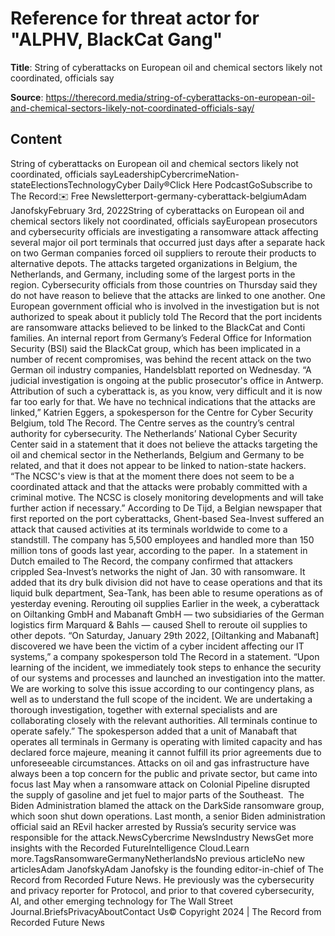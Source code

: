 # Reference for threat actor for "ALPHV, BlackCat Gang"

**Title**: String of cyberattacks on European oil and chemical sectors likely not coordinated, officials say

**Source**: https://therecord.media/string-of-cyberattacks-on-european-oil-and-chemical-sectors-likely-not-coordinated-officials-say/

## Content
String of cyberattacks on European oil and chemical sectors likely not coordinated, officials sayLeadershipCybercrimeNation-stateElectionsTechnologyCyber Daily®Click Here PodcastGoSubscribe to The Record✉️ Free Newsletterport-germany-cyberattack-belgiumAdam JanofskyFebruary 3rd, 2022String of cyberattacks on European oil and chemical sectors likely not coordinated, officials sayEuropean prosecutors and cybersecurity officials are investigating a ransomware attack affecting several major oil port terminals that occurred just days after a separate hack on two German companies forced oil suppliers to reroute their products to alternative depots.
The attacks targeted organizations in Belgium, the Netherlands, and Germany, including some of the largest ports in the region. Cybersecurity officials from those countries on Thursday said they do not have reason to believe that the attacks are linked to one another.
One European government official who is involved in the investigation but is not authorized to speak about it publicly told The Record that the port incidents are ransomware attacks believed to be linked to the BlackCat and Conti families. An internal report from Germany’s Federal Office for Information Security (BSI) said the BlackCat group, which has been implicated in a number of recent compromises, was behind the recent attack on the two German oil industry companies, Handelsblatt reported on Wednesday.
“A judicial investigation is ongoing at the public prosecutor's office in Antwerp. Attribution of such a cyberattack is, as you know, very difficult and it is now far too early for that. We have no technical indications that the attacks are linked,” Katrien Eggers, a spokesperson for the Centre for Cyber Security Belgium, told The Record. The Centre serves as the country’s central authority for cybersecurity.
The Netherlands’ National Cyber Security Center said in a statement that it does not believe the attacks targeting the oil and chemical sector in the Netherlands, Belgium and Germany to be related, and that it does not appear to be linked to nation-state hackers.
“The NCSC's view is that at the moment there does not seem to be a coordinated attack and that the attacks were probably committed with a criminal motive. The NCSC is closely monitoring developments and will take further action if necessary.”
According to De Tijd, a Belgian newspaper that first reported on the port cyberattacks, Ghent-based Sea-Invest suffered an attack that caused activities at its terminals worldwide to come to a standstill. The company has 5,500 employees and handled more than 150 million tons of goods last year, according to the paper. 
In a statement in Dutch emailed to The Record, the company confirmed that attackers crippled Sea-Invest’s networks the night of Jan. 30 with ransomware. It added that its dry bulk division did not have to cease operations and that its liquid bulk department, Sea-Tank, has been able to resume operations as of yesterday evening.
Rerouting oil supplies
Earlier in the week, a cyberattack on Oiltanking GmbH and Mabanaft GmbH — two subsidiaries of the German logistics firm Marquard & Bahls — caused Shell to reroute oil supplies to other depots.
“On Saturday, January 29th 2022, [Oiltanking and Mabanaft] discovered we have been the victim of a cyber incident affecting our IT systems,” a company spokesperson told The Record in a statement. “Upon learning of the incident, we immediately took steps to enhance the security of our systems and processes and launched an investigation into the matter. We are working to solve this issue according to our contingency plans, as well as to understand the full scope of the incident. We are undertaking a thorough investigation, together with external specialists and are collaborating closely with the relevant authorities. All terminals continue to operate safely.”
The spokesperson added that a unit of Manabaft that operates all terminals in Germany is operating with limited capacity and has declared force majeure, meaning it cannot fulfill its prior agreements due to unforeseeable circumstances.
Attacks on oil and gas infrastructure have always been a top concern for the public and private sector, but came into focus last May when a ransomware attack on Colonial Pipeline disrupted the supply of gasoline and jet fuel to major parts of the Southeast. 
The Biden Administration blamed the attack on the DarkSide ransomware group, which soon shut down operations. Last month, a senior Biden administration official said an REvil hacker arrested by Russia’s security service was responsible for the attack.NewsCybercrime NewsIndustry NewsGet more insights with the Recorded FutureIntelligence Cloud.Learn more.TagsRansomwareGermanyNetherlandsNo previous articleNo new articlesAdam JanofskyAdam Janofsky is the founding editor-in-chief of The Record from Recorded Future News. He previously was the cybersecurity and privacy reporter for Protocol, and prior to that covered cybersecurity, AI, and other emerging technology for The Wall Street Journal.BriefsPrivacyAboutContact Us© Copyright 2024 | The Record from Recorded Future News